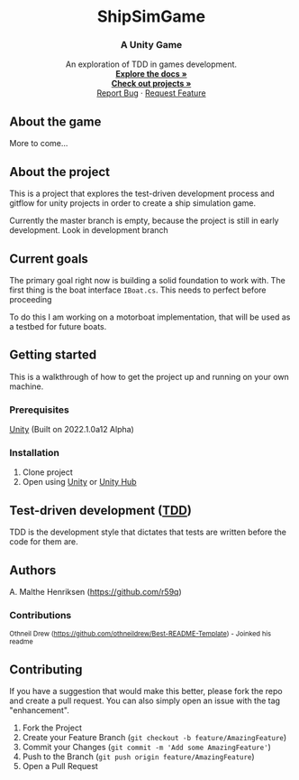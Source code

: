 <div align="center">
  <a href="https://github.com/r59q/ShipSimGame">
    <!--<img src="images/logo.png" alt="Logo" width="80" height="80"> -->
  </a>

  <h1 align="center">ShipSimGame</h1>
  <h3 align="center">A Unity Game</h3>
  <p align="center">
    An exploration of TDD in games development.
    <br />
    <a href="https://github.com/r59q/ShipSimGame/wiki"><strong>Explore the docs »</strong></a>
    <br />
    <a href="https://github.com/r59q/ShipSimGame/projects"><strong>Check out projects »</strong></a>
    <br />
    <!-- <a href=" [LINKHERE] ">View Demo</a> -->
    <!-- · -->
    <a href="https://github.com/r59q/ShipSimGame/issues">Report Bug</a>
    ·
    <a href="https://github.com/r59q/ShipSimGame/issues">Request Feature</a>
  </p>
</div>

## About the game

More to come...

## About the project

This is a project that explores the test-driven development process and gitflow for unity projects in order to create a ship simulation game.

Currently the master branch is empty, because the project is still in early development. Look in development branch

## Current goals

The primary goal right now is building a solid foundation to work with. The first thing is the boat interface `IBoat.cs`. This needs to perfect before proceeding

To do this I am working on a motorboat implementation, that will be used as a testbed for future boats.

## Getting started
This is a walkthrough of how to get the project up and running on your own machine.
### Prerequisites

[Unity](https://unity3d.com/get-unity/download "Unity's download page")  (Built on 2022.1.0a12 Alpha)

### Installation
1. Clone project
2. Open using [Unity](https://unity3d.com/get-unity/download "Unity's download page") or [Unity Hub](https://unity3d.com/get-unity/download "Unity's download page")

## Test-driven development ([TDD](https://en.wikipedia.org/wiki/Test-driven_development "Wikipedia article"))

TDD is the development style that dictates that tests are written before the code for them are. 

## Authors

A. Malthe Henriksen (https://github.com/r59q)

### Contributions

<sub>Othneil Drew (https://github.com/othneildrew/Best-README-Template) - Joinked his readme</sub>

## Contributing

If you have a suggestion that would make this better, please fork the repo and create a pull request. You can also simply open an issue with the tag "enhancement".

1. Fork the Project
2. Create your Feature Branch (`git checkout -b feature/AmazingFeature`)
3. Commit your Changes (`git commit -m 'Add some AmazingFeature'`)
4. Push to the Branch (`git push origin feature/AmazingFeature`)
5. Open a Pull Request

